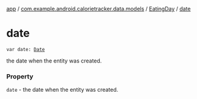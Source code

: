 [app](../../index.md) / [com.example.android.calorietracker.data.models](../index.md) / [EatingDay](index.md) / [date](./date.md)

# date

`var date: `[`Date`](https://docs.oracle.com/javase/6/docs/api/java/util/Date.html)

the date when the entity was created.

### Property

`date` - the date when the entity was created.